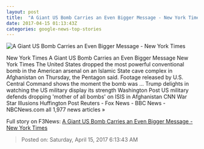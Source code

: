 ```yaml
---
layout: post
title:  "A Giant US Bomb Carries an Even Bigger Message - New York Times"
date: 2017-04-15 01:13:43Z
categories: google-news-top-stories
---
```


![A Giant US Bomb Carries an Even Bigger Message - New York Times](https://static01.nyt.com/images/2017/04/15/world/15afghanistan-still/15afghanistan-still-facebookJumbo.jpg)

New York Times A Giant US Bomb Carries an Even Bigger Message New York Times The United States dropped the most powerful conventional bomb in the American arsenal on an Islamic State cave complex in Afghanistan on Thursday, the Pentagon said. Footage released by U.S. Central Command shows the moment the bomb was ... Trump delights in watching the US military display its strength Washington Post US military defends dropping 'mother of all bombs' on ISIS in Afghanistan CNN War Star Illusions Huffington Post Reuters - Fox News - BBC News - NBCNews.com all 1,977 news articles »


Full story on F3News: [A Giant US Bomb Carries an Even Bigger Message - New York Times](http://www.f3nws.com/n/rTmBbG)

> Posted on: Saturday, April 15, 2017 6:13:43 AM
